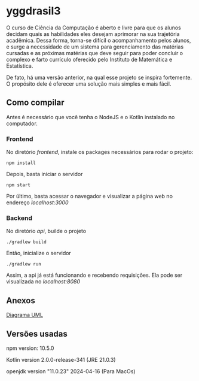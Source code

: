 # yggdrasil3

O curso de Ciência da Computação é aberto e livre para que os alunos decidam quais as habilidades eles desejam aprimorar na sua trajetória acadêmica. Dessa forma, torna-se difícil o acompanhamento pelos alunos, e surge a necessidade de um sistema para gerenciamento das matérias cursadas e as próximas matérias que deve seguir para poder concluir o complexo e farto currículo oferecido pelo Instituto de Matemática e Estatística.

De fato, há uma versão anterior, na qual esse projeto se inspira fortemente. O propósito dele é oferecer uma solução mais simples e mais fácil.

## Como compilar

Antes é necessário que você tenha o NodeJS e o Kotlin instalado no computador.

### Frontend

No diretório _frontend_, instale os packages necessários para rodar o projeto:

```
npm install
```

Depois, basta iniciar o servidor

```
npm start
```

Por último, basta acessar o navegador e visualizar a página web no endereço *localhost:3000*

### Backend

No diretório _api_, builde o projeto

```
./gradlew build
```

Então, inicialize o servidor

```
./gradlew run
```

Assim, a api já está funcionando e recebendo requisições. Ela pode ser visualizada no *localhost:8080*

## Anexos

[Diagrama UML](https://www.figma.com/file/PR940k3M5aMfohfRlHtqg5/Yggdrasil3?type=whiteboard&node-id=0-1&t=QIoK6d9Zrw5q9To9-0)

## Versões usadas

npm version: 10.5.0

Kotlin version 2.0.0-release-341 (JRE 21.0.3)

openjdk version "11.0.23" 2024-04-16 (Para MacOs)
